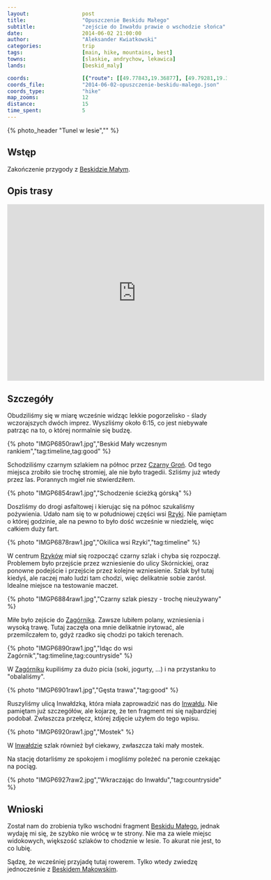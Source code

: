 ```yaml
---
layout:                 post
title:                  "Opuszczenie Beskidu Małego"
subtitle:               "zejście do Inwałdu prawie o wschodzie słońca"
date:                   2014-06-02 21:00:00
author:                 "Aleksander Kwiatkowski"
categories:             trip
tags:                   [main, hike, mountains, best]
towns:                  [slaskie, andrychow, lekawica]
lands:                  [beskid_maly]

coords:                 [{"route": [[49.77843,19.36877], [49.79281,19.37546], [49.78766,19.37924], [49.78633,19.38795], [49.79386,19.38842], [49.81262,19.38563], [49.81514,19.38834], [49.82289,19.38156], [49.83784,19.38306], [49.84290,19.37941], [49.85032,19.38169], [49.85112,19.38726], [49.85311,19.38722]], "type": "hike"}, {"route": [[49.85304,19.38754], [49.85564,19.35243], [49.84828,19.34668], [49.84795,19.33604], [49.87627,19.28995], [49.88501,19.23931], [49.87959,19.20017], [49.83787,19.11176], [49.82951,19.07855], [49.83555,19.04739]], "type": "train"}]
coords_file:            "2014-06-02-opuszczenie-beskidu-malego.json"
coords_type:            "hike"
map_zooms:              12
distance:               15
time_spent:             5
---
```


[wiki-beskid-maly]:             https://pl.wikipedia.org/wiki/Beskid_Ma%C5%82y
[wiki-chatka]:                  https://pl.wikipedia.org/wiki/Chatka_na_Potr%C3%B3jnej
[wiki-czarny-gron]:             https://pl.wikipedia.org/wiki/Czarny_Gro%C5%84_(793_m)
[wiki-rzyki]:                   https://pl.wikipedia.org/wiki/Rzyki
[wiki-zagornik]:                https://pl.wikipedia.org/wiki/Zag%C3%B3rnik_(wojew%C3%B3dztwo_ma%C5%82opolskie)
[wiki-inwald]:                  https://pl.wikipedia.org/wiki/Inwa%C5%82d
[wiki-beskid-makowski]:         https://pl.wikipedia.org/wiki/Beskid_Makowski

{% photo_header "Tunel w lesie","" %}

Wstęp
-----

Zakończenie przygody z [Beskidzie Małym][wiki-beskid-maly].

Opis trasy
----------

<iframe height='405' width='590' frameborder='0' allowtransparency='true' scrolling='no' src='https://www.strava.com/activities/277384079/embed/3362e7c5e9132207e813d69e7d9cb71a95fa607f'></iframe>

Szczegóły
---------

Obudziliśmy się w miarę wcześnie widząc lekkie pogorzelisko - ślady wczorajszych
dwóch imprez. Wyszliśmy około 6:15, co jest niebywałe patrząc na to, o której
normalnie się budzę.

{% photo "IMGP6850raw1.jpg","Beskid Mały wczesnym rankiem","tag:timeline,tag:good" %}

Schodziliśmy czarnym szlakiem na północ przez [Czarny Groń][wiki-czarny-gron].
Od tego miejsca zrobiło sie trochę stromiej, ale nie było tragedii. Szliśmy już
wtedy przez las. Porannych mgieł nie stwierdziłem.

{% photo "IMGP6854raw1.jpg","Schodzenie ścieżką górską" %}

Doszliśmy do drogi asfaltowej i kierując się na północ szukaliśmy pożywienia.
Udało nam się to w południowej części wsi [Rzyki][wiki-rzyki].
Nie pamiętam o której godzinie, ale na pewno to było dość
wcześnie w niedzielę, więc całkiem duży fart.

{% photo "IMGP6878raw1.jpg","Okilica wsi Rzyki","tag:timeline" %}

W centrum [Rzyków][wiki-rzyki] miał się rozpocząć czarny szlak i chyba się rozpoczął.
Problemem było przejście
przez wzniesienie do ulicy Skórnickiej, oraz ponowne podejście i przejście przez
kolejne wzniesienie. Szlak był tutaj kiedyś, ale raczej mało ludzi tam chodzi, więc
delikatnie sobie zarósł. Idealne miejsce na testowanie maczet.

{% photo "IMGP6884raw1.jpg","Czarny szlak pieszy - trochę nieużywany" %}

Miłe było zejście do [Zagórnika][wiki-zagornik]. Zawsze lubiłem polany, wzniesienia
i wysoką trawę. Tutaj zaczęła ona mnie delikatnie irytować, ale przemilczałem to,
gdyż rzadko się chodzi po takich terenach.

{% photo "IMGP6890raw1.jpg","Idąc do wsi Zagórnik","tag:timeline,tag:countryside" %}

W [Zagórniku][wiki-zagornik] kupiliśmy za dużo picia (soki, jogurty, ...) i
na przystanku to "obalaliśmy".

{% photo "IMGP6901raw1.jpg","Gęsta trawa","tag:good" %}

Ruszyliśmy ulicą Inwałdzką, która miała zaprowadzić nas do [Inwałdu][wiki-inwald].
Nie pamiętam już szczegółów, ale kojarzę, że ten fragment mi się najbardziej
podobał. Zwłaszcza przełęcz, której zdjęcie użyłem do tego wpisu.

{% photo "IMGP6920raw1.jpg","Mostek" %}

W [Inwałdzie][wiki-inwald] szlak również był ciekawy, zwłaszcza taki mały mostek.

Na stację dotarliśmy ze spokojem i mogliśmy poleżeć na peronie czekając na
pociąg.

{% photo "IMGP6927raw2.jpg","Wkraczając do Inwałdu","tag:countryside" %}

Wnioski
-------

Został nam do zrobienia tylko wschodni fragment [Beskidu Małego][wiki-beskid-maly],
jednak wydaję mi się, że szybko nie wrócę w te strony. Nie ma za wiele miejsc
widokowych, większość szlaków to chodznie w lesie. To akurat nie jest, to co lubię.

Sądzę, że wcześniej przyjadę tutaj rowerem. Tylko wtedy zwiedzę jednocześnie z
[Beskidem Makowskim][wiki-beskid-makowski].
